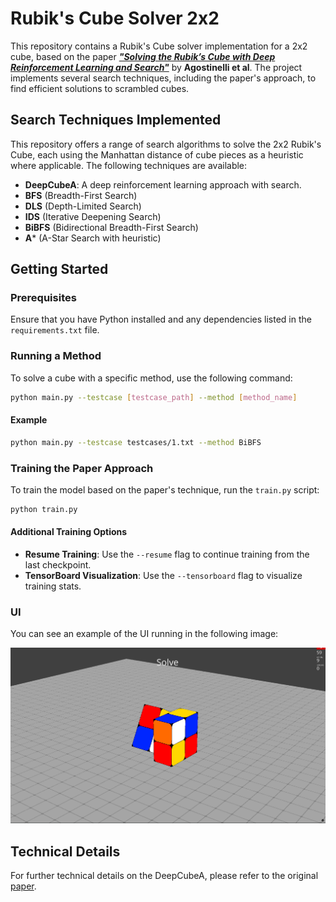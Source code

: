 # Rubik's Cube Solver 2x2

This repository contains a Rubik's Cube solver implementation for a 2x2 cube, based on the paper [**_"Solving the Rubik’s Cube with Deep Reinforcement Learning and Search"_**](https://cse.sc.edu/~foresta/assets/files/SolvingTheRubiksCubeWithDeepReinforcementLearningAndSearch_Final.pdf) by **Agostinelli et al**. The project implements several search techniques, including the paper's approach, to find efficient solutions to scrambled cubes.

## Search Techniques Implemented

This repository offers a range of search algorithms to solve the 2x2 Rubik's Cube, each using the Manhattan distance of cube pieces as a heuristic where applicable. The following techniques are available:

- **DeepCubeA**: A deep reinforcement learning approach with search.
- **BFS** (Breadth-First Search)
- **DLS** (Depth-Limited Search)
- **IDS** (Iterative Deepening Search)
- **BiBFS** (Bidirectional Breadth-First Search)
- **A*** (A-Star Search with heuristic)

## Getting Started

### Prerequisites

Ensure that you have Python installed and any dependencies listed in the `requirements.txt` file.

### Running a Method

To solve a cube with a specific method, use the following command:

```bash
python main.py --testcase [testcase_path] --method [method_name]
```

#### Example

```bash
python main.py --testcase testcases/1.txt --method BiBFS
```

### Training the Paper Approach

To train the model based on the paper's technique, run the `train.py` script:

```bash
python train.py
```

#### Additional Training Options

- **Resume Training**: Use the `--resume` flag to continue training from the last checkpoint.
- **TensorBoard Visualization**: Use the `--tensorboard` flag to visualize training stats.

### UI

You can see an example of the UI running in the following image:

![UI Running Example](images/ui.png)

## Technical Details

For further technical details on the DeepCubeA, please refer to the original [paper](https://cse.sc.edu/~foresta/assets/files/SolvingTheRubiksCubeWithDeepReinforcementLearningAndSearch_Final.pdf).
